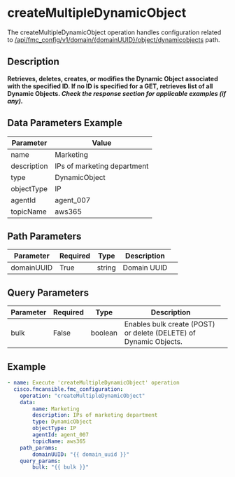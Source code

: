 # createMultipleDynamicObject

The createMultipleDynamicObject operation handles configuration related to [/api/fmc_config/v1/domain/{domainUUID}/object/dynamicobjects](/paths//api/fmc_config/v1/domain/{domain_uuid}/object/dynamicobjects.md) path.&nbsp;
## Description
**Retrieves, deletes, creates, or modifies the Dynamic Object associated with the specified ID. If no ID is specified for a GET, retrieves list of all Dynamic Objects. _Check the response section for applicable examples (if any)._**

## Data Parameters Example
| Parameter | Value |
| --------- | -------- |
| name | Marketing |
| description | IPs of marketing department |
| type | DynamicObject |
| objectType | IP |
| agentId | agent_007 |
| topicName | aws365 |

## Path Parameters
| Parameter | Required | Type | Description |
| --------- | -------- | ---- | ----------- |
| domainUUID | True | string <td colspan=3> Domain UUID |

## Query Parameters
| Parameter | Required | Type | Description |
| --------- | -------- | ---- | ----------- |
| bulk | False | boolean <td colspan=3> Enables bulk create (POST) or delete (DELETE) of Dynamic Objects. |

## Example
```yaml
- name: Execute 'createMultipleDynamicObject' operation
  cisco.fmcansible.fmc_configuration:
    operation: "createMultipleDynamicObject"
    data:
        name: Marketing
        description: IPs of marketing department
        type: DynamicObject
        objectType: IP
        agentId: agent_007
        topicName: aws365
    path_params:
        domainUUID: "{{ domain_uuid }}"
    query_params:
        bulk: "{{ bulk }}"

```